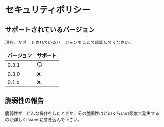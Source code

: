 # セキュリティポリシー

## サポートされているバージョン

現在、サポートされているバージョンをここで確認してください。

| バージョン | サポート |
|-------|------|
| 0.3.1 | ⭕️   |
| 0.3.0 | ❌    |
| 0.1.x | ❌    |

## 脆弱性の報告

脆弱性が、どんな操作をしたときか、その脆弱性はどのくらいの頻度で発生するのか詳しくissuesに書き込んで下さい。